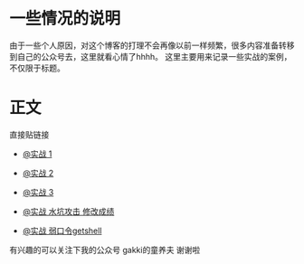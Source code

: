 # 一些情况的说明
由于一些个人原因，对这个博客的打理不会再像以前一样频繁，很多内容准备转移到自己的公众号去，这里就看心情了hhhh。
这里主要用来记录一些实战的案例，不仅限于标题。

# 正文
直接贴链接

- [@实战 1](https://mp.weixin.qq.com/s?__biz=MzU0NjQ0MTA3Mg==&mid=2247483715&idx=1&sn=2ed396173e824b0fea3d8c68b21cd003&chksm=fb5cd35ccc2b5a4a2c17eca1ed1b9b96d5882d3e7a920d3b0df85c4355ca4e2acfd74ed236ef&scene=0&xtrack=1&key=1a2eded5d1d2d5f795923110d30b1a50448abe54cc26d0595c15eb85fe2981364fa88cb6446f72f05cf127ed2a7b8fb5776322a1e087e430386361f7c04a3d461e10c34fd2c474ef3afc5fa82372d216&ascene=1&uin=Mjc4MDk2NTY2Mg%3D%3D&devicetype=Windows+10&version=62060844&lang=zh_CN&pass_ticket=cyPtQPLD3ro9lNb4luxXwKvOx95DWnmy1rgZX2W8QbHopLB229b0728QTJFWYPS3)

- [@实战 2](https://mp.weixin.qq.com/s?__biz=MzU0NjQ0MTA3Mg==&mid=2247483726&idx=1&sn=51756ed4f1a91d4a96629210fc55d666&chksm=fb5cd351cc2b5a47e37783c82fa2f4426552c2727040ed4a773248fd8f68a4bf9b02fe4d8e4f&scene=0&xtrack=1&key=b3428d2c029cbd73bbc3bbfe9731f5ec33cbac8ed536fe0dff73a34667062c891d92e538c30e5202ba5f50f6e0c2f5515506d251f557674182e3d65f5ec9e1c890de4498d65a42917e4b8a535d9ee390&ascene=1&uin=Mjc4MDk2NTY2Mg%3D%3D&devicetype=Windows+10&version=62060739&lang=zh_CN&pass_ticket=bCh0CyugnsFaYA5%2BlnSh6b3OnDpjPgIA6ODm%2Fd4ZEpVkwtwsoJDs11Lsb9L6AWbs)

- [@实战 3](https://mp.weixin.qq.com/s?__biz=MzU0NjQ0MTA3Mg==&mid=2247483737&idx=1&sn=2143ec8cb90f6e05c6100559e5593fc3&chksm=fb5cd346cc2b5a5069d5c5a2aefa118835f4e8c187a9ad42333ff83c0f7b0694d42643bc3ace&scene=0&xtrack=1&key=b29fbb831ffce04c2e961a8cc68d5cbe28dc425d4e6c8ab139d05922624d3a83ffddbb7ebf1858f14c654e68fc7881c73859bb87d287edbaf3c309585451173136664506569fcfdefd6a8aafab3c01c8&ascene=1&uin=Mjc4MDk2NTY2Mg%3D%3D&devicetype=Windows+10&version=62060739&lang=zh_CN&pass_ticket=bCh0CyugnsFaYA5%2BlnSh6b3OnDpjPgIA6ODm%2Fd4ZEpVkwtwsoJDs11Lsb9L6AWbs)

- [@实战 水坑攻击 修改成绩](https://mp.weixin.qq.com/s?__biz=MzU0NjQ0MTA3Mg==&mid=2247483770&idx=1&sn=18a5e8ccb522921d8baaac03feda167d&chksm=fb5cd365cc2b5a73f7715004ff96d9098bbe8a30e1bee641a359a538657e9a089fc99dc604f9&scene=0&xtrack=1&key=babec0cf38c86163b9031adec0a253233d910f370cecfccdbacda9382668d3cd10e91161c05718134c8438b3df507f1ad0e04555c00e1226d47c24767618a95dccaf521c7f25a142a5725f2431590c5b&ascene=1&uin=Mjc4MDk2NTY2Mg%3D%3D&devicetype=Windows+10&version=62060844&lang=zh_CN&pass_ticket=cyPtQPLD3ro9lNb4luxXwKvOx95DWnmy1rgZX2W8QbHopLB229b0728QTJFWYPS3)
- [@实战 弱口令getshell](https://mp.weixin.qq.com/s?__biz=MzU0NjQ0MTA3Mg==&mid=2247483780&idx=1&sn=1a3faaad7c3978f0ad9b9b02efde3ac9&chksm=fb5cd39bcc2b5a8d4b2b785c22bc21d142ed0ca76a208e93f410a0bd92bb26a67b0a898b610e&scene=0&xtrack=1&key=69881ba896d4dce4a4cd11c6d5c05d3b38275a6a9d725b82cd46e285bcd93322b26ad1e4b75a686fe6882b8e343fde2084333cba485260da7c607112fc0f4f38c27696e7084948578e081eb2b7fc4386&ascene=1&uin=Mjc4MDk2NTY2Mg%3D%3D&devicetype=Windows+10&version=62060844&lang=zh_CN&pass_ticket=cyPtQPLD3ro9lNb4luxXwKvOx95DWnmy1rgZX2W8QbHopLB229b0728QTJFWYPS3)

有兴趣的可以关注下我的公众号  gakki的童养夫  谢谢啦
